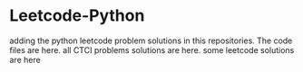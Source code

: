 # Leetcode-Python
adding the python leetcode problem solutions in this repositories. 
The code files are here.
all CTCI problems solutions are here.
some leetcode solutions are here
































































































































































































































































